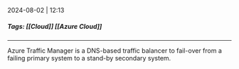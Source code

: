 
2024-08-02 | 12:13

##### Tags: [[Cloud]] [[Azure Cloud]]

---

Azure Traffic Manager is a DNS-based traffic balancer to fail-over from a failing primary system to a stand-by secondary system.